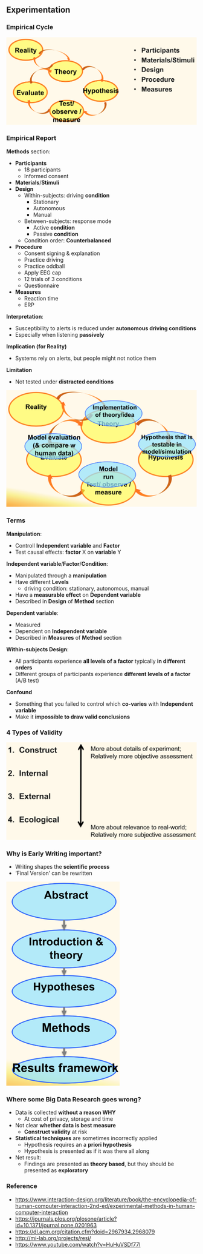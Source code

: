 ## Experimentation

### Empirical Cycle

![empirical-cycle-1](./pix/empirical-cycle-1.png)

### Empirical Report

**Methods** section:
* **Participants**
	* 18 participants
	* Informed consent
* **Materials**/**Stimuli**
* **Design**
	* Within-subjects: driving **condition**
		* Stationary
		* Autonomous
		* Manual
	* Between-subjects: response mode
		* Active **condition**
		* Passive **condition**
	* Condition order: **Counterbalanced**
* **Procedure**
	* Consent signing & explanation
	* Practice driving
	* Practice oddball
	* Apply EEG cap
	* 12 trials of 3 conditions
	* Questionnaire
* **Measures**
	* Reaction time
	* ERP

**Interpretation**:
* Susceptibility to alerts is reduced under **autonomous driving conditions**
* Especially when listening **passively**

**Implication (for Reality)**
* Systems rely on alerts, but people might not notice them

**Limitation**
* Not tested under **distracted conditions**

![empirical-cycle-2](./pix/empirical-cycle-2.png)

### Terms

**Manipulation**:
* Controll **Independent variable** and **Factor**
* Test causal effects: **factor** X on **variable** Y

**Independent variable**/**Factor**/**Condition**:
* Manipulated through a **manipulation**
* Have different **Levels**
	* driving condition: stationary, autonomous, manual
* Have a **measurable effect** on **Dependent variable**
* Described in **Design** of **Method** section

**Dependent variable**:
* Measured
* Dependent on **Independent variable**
* Described in **Measures** of **Method** section

**Within-subjects Design**:
* All participants experience **all levels of a factor** typically **in different orders**
* Different groups of participants experience **different levels of a factor** (A/B test)

**Confound**
* Something that you failed to control which **co-varies** with **Independent variable**
* Make it **impossible to draw valid conclusions**

### 4 Types of Validity

![validity](./pix/validity.png)

### Why is Early Writing important?
* Writing shapes the **scientific process**
* ‘Final Version’ can be rewritten

<p float="left">
	<img src="./pix/early-writing.png" width="300">
</p>

### Where some Big Data Research goes wrong?
* Data is collected **without a reason WHY** 
	* At cost of privacy, storage and time
* Not clear **whether data is best measure**
	* **Construct validity** at risk
* **Statistical techniques** are sometimes incorrectly applied
	* Hypothesis requires an a **priori hypothesis**
	* Hypothesis is presented as if it was there all along
* Net result:
	* Findings are presented as **theory based**, but they should be presented as **exploratory**

### Reference

* https://www.interaction-design.org/literature/book/the-encyclopedia-of-human-computer-interaction-2nd-ed/experimental-methods-in-human-computer-interaction
* https://journals.plos.org/plosone/article?id=10.1371/journal.pone.0201963
* https://dl.acm.org/citation.cfm?doid=2967934.2968079
* http://mi-lab.org/projects/resi/
* https://www.youtube.com/watch?v=HuHuVSDf77I
